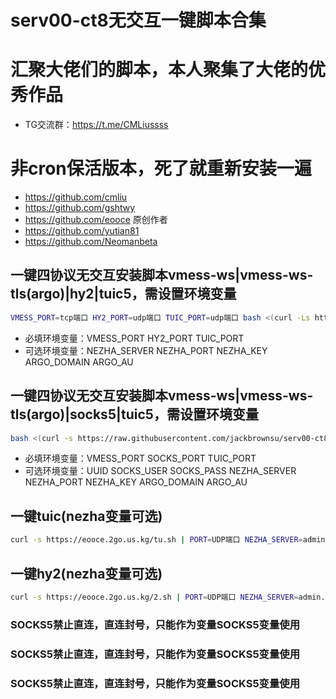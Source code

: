# serv00-ct8无交互一键脚本合集
# 汇聚大佬们的脚本，本人聚集了大佬的优秀作品
- TG交流群：https://t.me/CMLiussss
# 非cron保活版本，死了就重新安装一遍
- https://github.com/cmliu
- https://github.com/gshtwy
- https://github.com/eooce 原创作者
- https://github.com/yutian81
- https://github.com/Neomanbeta
## 一键四协议无交互安装脚本vmess-ws|vmess-ws-tls(argo)|hy2|tuic5，需设置环境变量 
```bash
VMESS_PORT=tcp端口 HY2_PORT=udp端口 TUIC_PORT=udp端口 bash <(curl -Ls https://raw.githubusercontent.com/eooce/sing-box/main/sb_00.sh)
```
- 必填环境变量：VMESS_PORT HY2_PORT TUIC_PORT
- 可选环境变量：NEZHA_SERVER NEZHA_PORT NEZHA_KEY ARGO_DOMAIN ARGO_AU





## 一键四协议无交互安装脚本vmess-ws|vmess-ws-tls(argo)|socks5|tuic5，需设置环境变量 
```bash
bash <(curl -s https://raw.githubusercontent.com/jackbrownsu/serv00-ct8-No-interactive-script/main/sb_00_4in1.sh)
```
- 必填环境变量：VMESS_PORT SOCKS_PORT TUIC_PORT
- 可选环境变量：UUID SOCKS_USER SOCKS_PASS NEZHA_SERVER NEZHA_PORT NEZHA_KEY ARGO_DOMAIN ARGO_AU

## 一键tuic(nezha变量可选)
```bash
curl -s https://eooce.2go.us.kg/tu.sh | PORT=UDP端口 NEZHA_SERVER=admin.cn NEZHA_PORT=5555 NEZHA_KEY=abc123 bash
```
## 一键hy2(nezha变量可选)
```bash
curl -s https://eooce.2go.us.kg/2.sh | PORT=UDP端口 NEZHA_SERVER=admin.cn NEZHA_PORT=5555 NEZHA_KEY=abc123 bash
```
### SOCKS5禁止直连，直连封号，只能作为变量SOCKS5变量使用
### SOCKS5禁止直连，直连封号，只能作为变量SOCKS5变量使用
### SOCKS5禁止直连，直连封号，只能作为变量SOCKS5变量使用


